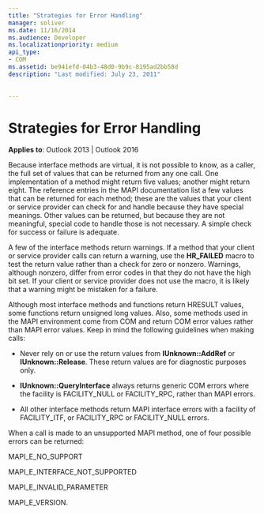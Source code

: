```yaml
---
title: "Strategies for Error Handling"
manager: soliver
ms.date: 11/16/2014
ms.audience: Developer
ms.localizationpriority: medium
api_type:
- COM
ms.assetid: be941efd-04b3-48d0-9b9c-8195ad2bb58d
description: "Last modified: July 23, 2011"
 
 
---
```


# Strategies for Error Handling

  
  
**Applies to**: Outlook 2013 | Outlook 2016 
  
Because interface methods are virtual, it is not possible to know, as a caller, the full set of values that can be returned from any one call. One implementation of a method might return five values; another might return eight. The reference entries in the MAPI documentation list a few values that can be returned for each method; these are the values that your client or service provider can check for and handle because they have special meanings. Other values can be returned, but because they are not meaningful, special code to handle those is not necessary. A simple check for success or failure is adequate.
  
A few of the interface methods return warnings. If a method that your client or service provider calls can return a warning, use the **HR_FAILED** macro to test the return value rather than a check for zero or nonzero. Warnings, although nonzero, differ from error codes in that they do not have the high bit set. If your client or service provider does not use the macro, it is likely that a warning might be mistaken for a failure. 
  
Although most interface methods and functions return HRESULT values, some functions return unsigned long values. Also, some methods used in the MAPI environment come from COM and return COM error values rather than MAPI error values. Keep in mind the following guidelines when making calls:
  
- Never rely on or use the return values from **IUnknown::AddRef** or **IUnknown::Release**. These return values are for diagnostic purposes only. 
    
- **IUnknown::QueryInterface** always returns generic COM errors where the facility is FACILITY_NULL or FACILITY_RPC, rather than MAPI errors. 
    
- All other interface methods return MAPI interface errors with a facility of FACILITY_ITF, or FACILITY_RPC or FACILITY_NULL errors.
    
When a call is made to an unsupported MAPI method, one of four possible errors can be returned: 
  
MAPI_E_NO_SUPPORT
  
MAPI_E_INTERFACE_NOT_SUPPORTED
  
MAPI_E_INVALID_PARAMETER
  
MAPI_E_VERSION. 
  

